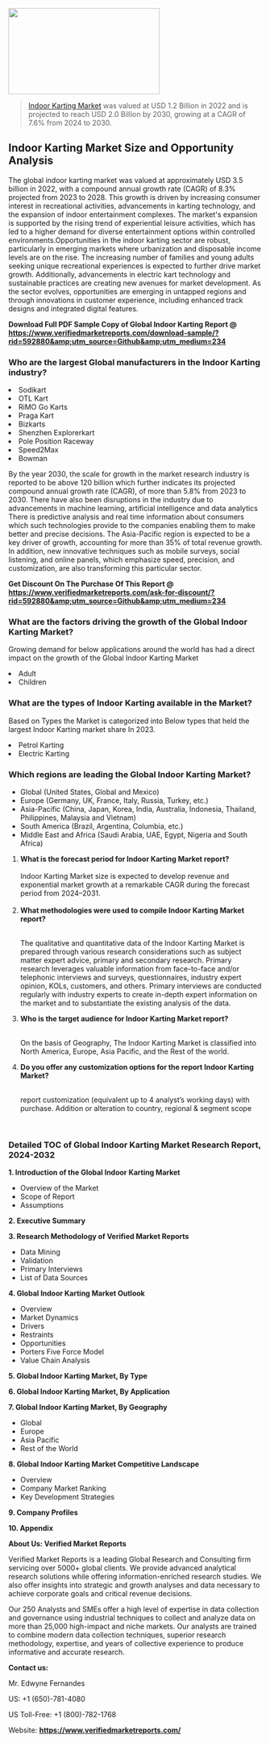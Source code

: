 <img src="https://ffe5etoiles.com/wp-content/uploads/2024/12/MST1-300x171.png" alt="" width="300" height="171" class="alignnone size-medium wp-image-20088" /><blockquote><p><p><a href="https://www.verifiedmarketreports.com/download-sample/?rid=592880&utm_source=Github&utm_medium=234" target="_blank">Indoor Karting Market</a> was valued at USD 1.2 Billion in 2022 and is projected to reach USD 2.0 Billion by 2030, growing at a CAGR of 7.6% from 2024 to 2030.</p></blockquote><p><h2>Indoor Karting Market Size and Opportunity Analysis</h2>The global indoor karting market was valued at approximately USD 3.5 billion in 2022, with a compound annual growth rate (CAGR) of 8.3% projected from 2023 to 2028. This growth is driven by increasing consumer interest in recreational activities, advancements in karting technology, and the expansion of indoor entertainment complexes. The market's expansion is supported by the rising trend of experiential leisure activities, which has led to a higher demand for diverse entertainment options within controlled environments.Opportunities in the indoor karting sector are robust, particularly in emerging markets where urbanization and disposable income levels are on the rise. The increasing number of families and young adults seeking unique recreational experiences is expected to further drive market growth. Additionally, advancements in electric kart technology and sustainable practices are creating new avenues for market development. As the sector evolves, opportunities are emerging in untapped regions and through innovations in customer experience, including enhanced track designs and integrated digital features.</p><p class=""><strong>Download Full PDF Sample Copy of Global Indoor Karting Report @ <a href="https://www.verifiedmarketreports.com/download-sample/?rid=592880&amp;utm_source=Github&amp;utm_medium=234" target="_blank">https://www.verifiedmarketreports.com/download-sample/?rid=592880&amp;utm_source=Github&amp;utm_medium=234</a></strong></p><h3 id="" class="">Who are the largest Global manufacturers in the Indoor Karting industry?</h3><p><li>Sodikart</li><li> OTL Kart</li><li> RiMO Go Karts</li><li> Praga Kart</li><li> Bizkarts</li><li> Shenzhen Explorerkart</li><li> Pole Position Raceway</li><li> Speed2Max</li><li> Bowman</li></p><div class=""><div class="" dir="" data-message-author-role="" data-message-id="" data-message-model-slug=""><div class=""><div class=""><div class=""><div class="" dir="" data-message-author-role="" data-message-id="" data-message-model-slug=""><div class=""><div class=""><p>By the year 2030, the scale for growth in the market research industry is reported to be above 120 billion which further indicates its projected compound annual growth rate (CAGR), of more than 5.8% from 2023 to 2030. There have also been disruptions in the industry due to advancements in machine learning, artificial intelligence and data analytics There is predictive analysis and real time information about consumers which such technologies provide to the companies enabling them to make better and precise decisions. The Asia-Pacific region is expected to be a key driver of growth, accounting for more than 35% of total revenue growth. In addition, new innovative techniques such as mobile surveys, social listening, and online panels, which emphasize speed, precision, and customization, are also transforming this particular sector.</p><p><strong>Get Discount On The Purchase Of This Report @&nbsp; <a href="https://www.verifiedmarketreports.com/ask-for-discount/?rid=592880&amp;utm_source=Github&amp;utm_medium=234" target="_blank">https://www.verifiedmarketreports.com/ask-for-discount/?rid=592880&amp;utm_source=Github&amp;utm_medium=234</a></strong></p></div></div></div></div></div></div></div></div><h3 id="" class="">What are the factors driving the growth of the Global Indoor Karting Market?</h3><p id="" class="">Growing demand for below applications around the world has had a direct impact on the growth of the Global Indoor Karting Market</p><p id="" class=""><li>Adult</li><li> Children</li></p><h3 id="" class="">What are the types of Indoor Karting available in the Market?</h3><p id="" class="">Based on Types the Market is categorized into Below types that held the largest Indoor Karting market share In 2023.</p><p id="" class=""><li>Petrol Karting</li><li> Electric Karting</li></p><h3 id="" class="">Which regions are leading the Global Indoor Karting Market?</h3><ul><li>Global (United States, Global and Mexico)</li><li>Europe (Germany, UK, France, Italy, Russia, Turkey, etc.)</li><li>Asia-Pacific (China, Japan, Korea, India, Australia, Indonesia, Thailand, Philippines, Malaysia and Vietnam)</li><li>South America (Brazil, Argentina, Columbia, etc.)</li><li>Middle East and Africa (Saudi Arabia, UAE, Egypt, Nigeria and South Africa)</li></ul><p><ol><li><strong>What is the forecast period for Indoor Karting Market report?<br /></strong><br /><span data-sheets-root="1" data-sheets-value="{&quot;1&quot;:2,&quot;2&quot;:&quot;XXXX size is expected to develop revenue and exponential market growth at a remarkable CAGR during the forecast period from 2024&ndash;2030.&quot;}" data-sheets-userformat="{&quot;2&quot;:12674,&quot;4&quot;:{&quot;1&quot;:2,&quot;2&quot;:16776960},&quot;10&quot;:2,&quot;11&quot;:0,&quot;15&quot;:&quot;Arial&quot;,&quot;16&quot;:12}">Indoor Karting Market size is expected to develop revenue and exponential market growth at a remarkable CAGR during the forecast period from 2024&ndash;2031.</span><br /><br /></li><li><strong>What methodologies were used to compile Indoor Karting Market report?<br /><br /></strong><p>The qualitative and quantitative data of the&nbsp;Indoor Karting Market is prepared through various research considerations such as subject matter expert advice, primary and secondary research. Primary research leverages valuable information from face-to-face and/or telephonic interviews and surveys, questionnaires, industry expert opinion, KOLs, customers, and others. Primary interviews are conducted regularly with industry experts to create in-depth expert information on the market and to substantiate the existing analysis of the data.&nbsp;</p></li><li><strong>Who is the target audience for Indoor Karting Market report?<br /><br /></strong><p>On the basis of Geography, The&nbsp;Indoor Karting Market is classified into North America, Europe, Asia Pacific, and the Rest of the world.</p></li><li><strong>Do you offer any customization options for the report Indoor Karting Market?<br /><br /></strong><p>report customization (equivalent up to 4 analyst&rsquo;s working days) with purchase. Addition or alteration to country, regional &amp; segment scope</p><p>&nbsp;</p></li></ol></p><h3 id="" class="">Detailed TOC of Global Indoor Karting Market Research Report, 2024-2032</h3><p id="" class=""><strong>1. Introduction of the Global Indoor Karting Market</strong></p><ul><li>Overview of the Market</li><li>Scope of Report</li><li>Assumptions</li></ul><p id="" class=""><strong>2. Executive Summary</strong></p><p id="" class=""><strong>3. Research Methodology of&nbsp;Verified Market Reports</strong></p><ul><li>Data Mining</li><li>Validation</li><li>Primary Interviews</li><li>List of Data Sources</li></ul><p id="" class=""><strong>4. Global Indoor Karting Market Outlook</strong></p><ul><li>Overview</li><li>Market Dynamics</li><li>Drivers</li><li>Restraints</li><li>Opportunities</li><li>Porters Five Force Model</li><li>Value Chain Analysis</li></ul><p id="" class=""><strong>5. Global Indoor Karting Market, By&nbsp;Type</strong></p><p id="" class=""><strong>6. Global Indoor Karting Market, By Application</strong></p><p id="" class=""><strong>7. Global Indoor Karting Market, By Geography</strong></p><ul><li>Global</li><li>Europe</li><li>Asia Pacific</li><li>Rest of the World</li></ul><p id="" class=""><strong>8. Global Indoor Karting Market Competitive Landscape</strong></p><ul><li>Overview</li><li>Company Market Ranking</li><li>Key Development Strategies</li></ul><p id="" class=""><strong>9. Company Profiles</strong></p><p id="" class=""><strong>10. Appendix</strong></p><p id="" class=""><strong>About Us: Verified Market Reports</strong></p><p id="" class="">Verified Market Reports is a leading Global Research and Consulting firm servicing over 5000+ global clients. We provide advanced analytical research solutions while offering information-enriched research studies. We also offer insights into strategic and growth analyses and data necessary to achieve corporate goals and critical revenue decisions.</p><p id="" class="">Our 250 Analysts and SMEs offer a high level of expertise in data collection and governance using industrial techniques to collect and analyze data on more than 25,000 high-impact and niche markets. Our analysts are trained to combine modern data collection techniques, superior research methodology, expertise, and years of collective experience to produce informative and accurate research.</p><p id="" class=""><strong>Contact us:</strong></p><p id="" class="">Mr. Edwyne Fernandes</p><p id="" class="">US: +1 (650)-781-4080</p><p id="" class="">US Toll-Free: +1 (800)-782-1768</p><p id="" class="">Website: <a target="" data-test-app-aware-link=""><strong>https://www.verifiedmarketreports.com/</strong></a></p>

